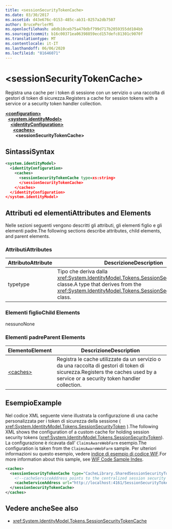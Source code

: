 ```yaml
---
title: <sessionSecurityTokenCache>
ms.date: 03/30/2017
ms.assetid: d43e676c-0153-485c-ab31-0257a2db7507
author: BrucePerlerMS
ms.openlocfilehash: a0db10ceb75a470dbf799d717b2059355dd104bb
ms.sourcegitcommit: b16c00371ea06398859ecd157defc81301c9070f
ms.translationtype: MT
ms.contentlocale: it-IT
ms.lasthandoff: 06/06/2020
ms.locfileid: "81646071"
---
```

# \<sessionSecurityTokenCache>
<span data-ttu-id="61f99-101">Registra una cache per i token di sessione con un servizio o una raccolta di gestori di token di sicurezza.</span><span class="sxs-lookup"><span data-stu-id="61f99-101">Registers a cache for session tokens with a service or a security token handler collection.</span></span>  
  
[**\<configuration>**](../configuration-element.md)\
&nbsp;&nbsp;[**\<system.identityModel>**](system-identitymodel.md)\
&nbsp;&nbsp;&nbsp;&nbsp;[**\<identityConfiguration>**](identityconfiguration.md)\
&nbsp;&nbsp;&nbsp;&nbsp;&nbsp;&nbsp;[**\<caches>**](caches.md)\
&nbsp;&nbsp;&nbsp;&nbsp;&nbsp;&nbsp;&nbsp;&nbsp;**\<sessionSecurityTokenCache>**  
  
## <a name="syntax"></a><span data-ttu-id="61f99-102">Sintassi</span><span class="sxs-lookup"><span data-stu-id="61f99-102">Syntax</span></span>  
  
```xml  
<system.identityModel>  
  <identityConfiguration>  
    <caches>  
      <sessionSecurityTokenCache type=xs:string>  
      </sessionSecurityTokenCache>  
    </caches>  
  </identityConfiguration>  
</system.identityModel>  
```  
  
## <a name="attributes-and-elements"></a><span data-ttu-id="61f99-103">Attributi ed elementi</span><span class="sxs-lookup"><span data-stu-id="61f99-103">Attributes and Elements</span></span>  
 <span data-ttu-id="61f99-104">Nelle sezioni seguenti vengono descritti gli attributi, gli elementi figlio e gli elementi padre.</span><span class="sxs-lookup"><span data-stu-id="61f99-104">The following sections describe attributes, child elements, and parent elements.</span></span>  
  
### <a name="attributes"></a><span data-ttu-id="61f99-105">Attributi</span><span class="sxs-lookup"><span data-stu-id="61f99-105">Attributes</span></span>  
  
|<span data-ttu-id="61f99-106">Attributo</span><span class="sxs-lookup"><span data-stu-id="61f99-106">Attribute</span></span>|<span data-ttu-id="61f99-107">Descrizione</span><span class="sxs-lookup"><span data-stu-id="61f99-107">Description</span></span>|  
|---------------|-----------------|  
|<span data-ttu-id="61f99-108">type</span><span class="sxs-lookup"><span data-stu-id="61f99-108">type</span></span>|<span data-ttu-id="61f99-109">Tipo che deriva dalla <xref:System.IdentityModel.Tokens.SessionSecurityTokenCache> classe.</span><span class="sxs-lookup"><span data-stu-id="61f99-109">A type that derives from the <xref:System.IdentityModel.Tokens.SessionSecurityTokenCache> class.</span></span>|  
  
### <a name="child-elements"></a><span data-ttu-id="61f99-110">Elementi figlio</span><span class="sxs-lookup"><span data-stu-id="61f99-110">Child Elements</span></span>  
 <span data-ttu-id="61f99-111">nessuno</span><span class="sxs-lookup"><span data-stu-id="61f99-111">None</span></span>  
  
### <a name="parent-elements"></a><span data-ttu-id="61f99-112">Elementi padre</span><span class="sxs-lookup"><span data-stu-id="61f99-112">Parent Elements</span></span>  
  
|<span data-ttu-id="61f99-113">Elemento</span><span class="sxs-lookup"><span data-stu-id="61f99-113">Element</span></span>|<span data-ttu-id="61f99-114">Descrizione</span><span class="sxs-lookup"><span data-stu-id="61f99-114">Description</span></span>|  
|-------------|-----------------|  
|[\<caches>](caches.md)|<span data-ttu-id="61f99-115">Registra le cache utilizzate da un servizio o da una raccolta di gestori di token di sicurezza.</span><span class="sxs-lookup"><span data-stu-id="61f99-115">Registers the caches used by a service or a security token handler collection.</span></span>|  
  
## <a name="example"></a><span data-ttu-id="61f99-116">Esempio</span><span class="sxs-lookup"><span data-stu-id="61f99-116">Example</span></span>  
 <span data-ttu-id="61f99-117">Nel codice XML seguente viene illustrata la configurazione di una cache personalizzata per i token di sicurezza della sessione ( <xref:System.IdentityModel.Tokens.SessionSecurityToken> ).</span><span class="sxs-lookup"><span data-stu-id="61f99-117">The following XML shows the configuration of a custom cache for holding session security tokens (<xref:System.IdentityModel.Tokens.SessionSecurityToken>).</span></span> <span data-ttu-id="61f99-118">La configurazione è ricavata dall' `ClaimsAwareWebFarm` esempio.</span><span class="sxs-lookup"><span data-stu-id="61f99-118">The configuration is taken from the `ClaimsAwareWebFarm` sample.</span></span> <span data-ttu-id="61f99-119">Per ulteriori informazioni su questo esempio, vedere [indice di esempio di codice WIF](https://docs.microsoft.com/previous-versions/dotnet/framework/security/wif-code-sample-index).</span><span class="sxs-lookup"><span data-stu-id="61f99-119">For more information about this sample, see [WIF Code Sample Index](https://docs.microsoft.com/previous-versions/dotnet/framework/security/wif-code-sample-index).</span></span>  
  
```xml  
<caches>  
  <sessionSecurityTokenCache type="CacheLibrary.SharedSessionSecurityTokenCache, CacheLibrary">  
    <!--cacheServiceAddress points to the centralized session security token cache service running in the web farm.-->  
    <cacheServiceAddress url="http://localhost:4161/SessionSecurityTokenCacheService.svc" />  
  </sessionSecurityTokenCache>  
</caches>  
```  
  
## <a name="see-also"></a><span data-ttu-id="61f99-120">Vedere anche</span><span class="sxs-lookup"><span data-stu-id="61f99-120">See also</span></span>

- <xref:System.IdentityModel.Tokens.SessionSecurityTokenCache>
